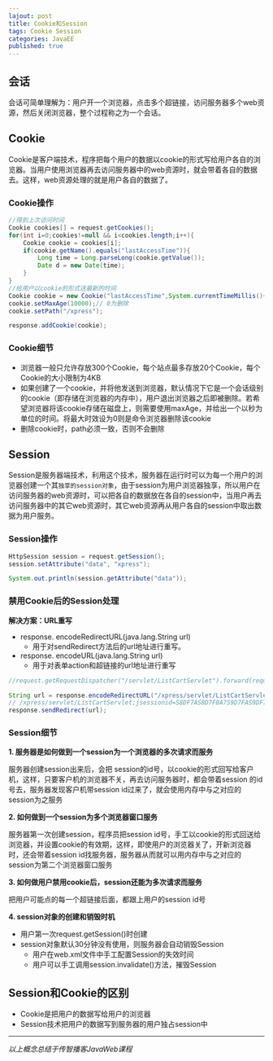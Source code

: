 ```yaml
---  
lajout: post  
title: Cookie和Session  
tags: Cookie Session  
categories: JavaEE  
published: true  
---  
```



## 会话

会话可简单理解为：用户开一个浏览器，点击多个超链接，访问服务器多个web资源，然后关闭浏览器，整个过程称之为一个会话。

## Cookie

Cookie是客户端技术，程序把每个用户的数据以cookie的形式写给用户各自的浏览器。当用户使用浏览器再去访问服务器中的web资源时，就会带着各自的数据去。这样，web资源处理的就是用户各自的数据了。

### Cookie操作

```java
//得到上次访问时间
Cookie cookies[] = request.getCookies();
for(int i=0;cookies!=null && i<cookies.length;i++){
	Cookie cookie = cookies[i];
	if(cookie.getName().equals("lastAccessTime")){
		Long time = Long.parseLong(cookie.getValue());
		Date d = new Date(time);
	}
}
//给用户以cookie的形式送最新的时间
Cookie cookie = new Cookie("lastAccessTime",System.currentTimeMillis()+"");
cookie.setMaxAge(10000);// 0为删除
cookie.setPath("/xpress");

response.addCookie(cookie);
```

### Cookie细节

* 浏览器一般只允许存放300个Cookie，每个站点最多存放20个Cookie，每个Cookie的大小限制为4KB
* 如果创建了一个cookie，并将他发送到浏览器，默认情况下它是一个会话级别的cookie（即存储在浏览器的内存中），用户退出浏览器之后即被删除。若希望浏览器将该cookie存储在磁盘上，则需要使用maxAge，并给出一个以秒为单位的时间。将最大时效设为0则是命令浏览器删除该cookie
* 删除cookie时，path必须一致，否则不会删除

## Session

Session是服务器端技术，利用这个技术，服务器在运行时可以为每一个用户的浏览器创建一个其`独享的session对象`，由于session为用户浏览器独享，所以用户在访问服务器的web资源时，可以把各自的数据放在各自的session中，当用户再去访问服务器中的其它web资源时，其它web资源再从用户各自的session中取出数据为用户服务。

### Session操作

```java
HttpSession session = request.getSession();
session.setAttribute("data", "xpress");

System.out.println(session.getAttribute("data"));
```

### 禁用Cookie后的Session处理

**解决方案：URL重写**

* response. encodeRedirectURL(java.lang.String url) 
	- 用于对sendRedirect方法后的url地址进行重写。
* response. encodeURL(java.lang.String url)
	- 用于对表单action和超链接的url地址进行重写 

```java
//request.getRequestDispatcher("/servlet/ListCartServlet").forward(request, response);

String url = response.encodeRedirectURL("/xpress/servlet/ListCartServlet");// 这里获得拼接了sessionid的url
// /xpress/servlet/ListCartServlet;jsessionid=S8DF7AS8D7F8A7S9D7FAS9DF7?id=4
response.sendRedirect(url);
```

### Session细节

**1. 服务器是如何做到一个session为一个浏览器的多次请求而服务**

服务器创建session出来后，会把 session的id号，以cookie的形式回写给客户机，这样，只要客户机的浏览器不关，再去访问服务器时，都会带着session 的id号去，服务器发现客户机带session id过来了，就会使用内存中与之对应的session为之服务

**2. 如何做到一个session为多个浏览器窗口服务**

服务器第一次创建session，程序员把session id号，手工以cookie的形式回送给浏览器，并设置cookie的有效期，这样，即使用户的浏览器关了，开新浏览器时，还会带着session id找服务器，服务器从而就可以用内存中与之对应的session为第二个浏览器窗口服务

**3. 如何做用户禁用cookie后，session还能为多次请求而服务**

把用户可能点的每一个超链接后面，都跟上用户的session id号

**4. session对象的创建和销毁时机**

* 用户第一次request.getSession()时创建
* session对象默认30分钟没有使用，则服务器会自动销毁Session
	- 用户在web.xml文件中手工配置Session的失效时间
	- 用户可以手工调用session.invalidate()方法，摧毁Session

## Session和Cookie的区别

* Cookie是把用户的数据写给用户的浏览器
* Session技术把用户的数据写到服务器的用户独占session中

----------

*以上概念总结于传智播客JavaWeb课程*